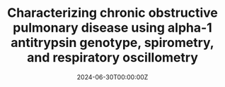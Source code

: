---
title: 'Characterizing chronic obstructive pulmonary disease using alpha-1 antitrypsin genotype, spirometry, and respiratory oscillometry'
authors:
- Pang, R.
- Gonzalez Torres, L. H.,
- Dandurand, R. J.
date: '2024-06-30T00:00:00Z'
publishDate: '2024-09-01T00:00:00Z'
publication_types: ['paper-conference']

publication_short: In *J Respir Crit Care Med*
# Custom links (uncomment lines below)
# links:
# - name: Custom Link
#  url: https://publications.ersnet.org/content/erj/64/suppl68/pa1657

url_pdf: ''
url_code: 'https://github.com/LuisHenryGT'
---